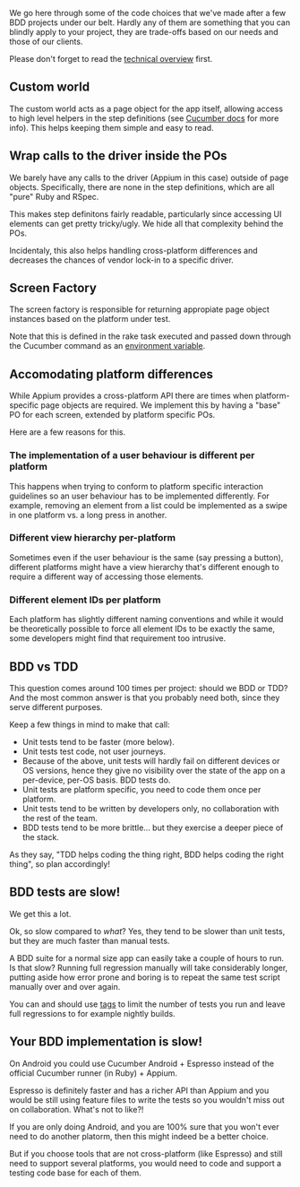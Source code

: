 We go here through some of the code choices that we've made after a few BDD projects under our belt. Hardly any of them are something that you can blindly apply to your project, they are trade-offs based on our needs and those of our clients.

Please don't forget to read the [technical overview](overview.md) first.

## Custom world

The custom world acts as a page object for the app itself, allowing access to high level helpers in the step definitions (see [Cucumber docs](https://github.com/cucumber/cucumber/wiki/A-Whole-New-World) for more info). This helps keeping them simple and easy to read.

## Wrap calls to the driver inside the POs

We barely have any calls to the driver (Appium in this case) outside of page objects. Specifically, there are none in the step definitions, which are all "pure" Ruby and RSpec.

This makes step definitons fairly readable, particularly since accessing UI elements can get pretty tricky/ugly. We hide all that complexity behind the POs.

Incidentaly, this also helps handling cross-platform differences and decreases the chances of vendor lock-in to a specific driver.

## Screen Factory

The screen factory is responsible for returning appropiate page object instances based on the platform under test. 

Note that this is defined in the rake task executed and passed down through the Cucumber command as an [environment variable](https://github.com/cucumber/cucumber/wiki/Environment-Variables).

## Accomodating platform differences

While Appium provides a cross-platform API there are times when platform-specific page objects are required. We implement this by having a "base" PO for each screen, extended by platform specific POs. 

Here are a few reasons for this.

### The implementation of a user behaviour is different per platform

This happens when trying to conform to platform specific interaction guidelines so an user behaviour has to be implemented differently. For example, removing an element from a list could be implemented as a swipe in one platform vs. a long press in another.

### Different view hierarchy per-platform

Sometimes even if the user behaviour is the same (say pressing a button), different platforms might have a view hierarchy that's different enough to require a different way of accessing those elements.

### Different element IDs per platform

Each platform has slightly different naming conventions and while it would be theoretically possible to force all element IDs to be exactly the same, some developers might find that requirement too intrusive.

## BDD vs TDD

This question comes around 100 times per project: should we BDD or TDD? And the most common answer is that you probably need both, since they serve different purposes.

Keep a few things in mind to make that call:

* Unit tests tend to be faster (more below).
* Unit tests test code, not user journeys.
* Because of the above, unit tests will hardly fail on different devices or OS versions, hence they give no visibility over the state of the app on a per-device, per-OS basis. BDD tests do.
* Unit tests are platform specific, you need to code them once per platform.
* Unit tests tend to be written by developers only, no collaboration with the rest of the team.
* BDD tests tend to be more brittle... but they exercise a deeper piece of the stack.

As they say, "TDD helps coding the thing right, BDD helps coding the right thing", so plan accordingly!

## BDD tests are slow!

We get this a lot. 

Ok, so slow compared to *what*? Yes, they tend to be slower than unit tests, but they are much faster than manual tests.

A BDD suite for a normal size app can easily take a couple of hours to run. Is that slow? Running full regression manually will take considerably longer, putting aside how error prone and boring is to repeat the same test script manually over and over again.

You can and should use [tags](https://github.com/cucumber/cucumber/wiki/Tags) to limit the number of tests you run and leave full regressions to for example nightly builds. 

## Your BDD implementation is slow!

On Android you could use Cucumber Android + Espresso instead of the official Cucumber runner (in Ruby) + Appium.

Espresso is definitely faster and has a richer API than Appium and you would be still using feature files to write the tests so you wouldn't miss out on collaboration. What's not to like?!

If you are only doing Android, and you are 100% sure that you won't ever need to do another platorm, then this might indeed be a better choice.

But if you choose tools that are not cross-platform (like Espresso) and still need to support several platforms, you would need to code and support a testing code base for each of them.
